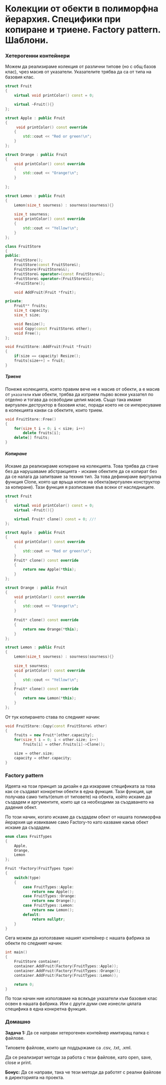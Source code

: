 <h1>Колекции от обекти в полиморфна йерархия. Специфики при копиране и триене. Factory pattern. Шаблони.</h1>

<h3>Хетерогенни контейнери</h3>

Можем да реализираме колекция от различни типове (но с общ базов клас), чрез масив от указатели. Указателите трябва да са от типа на базовия клас.

```c++
struct Fruit
{
	virtual void printColor() const = 0;

	virtual ~Fruit(){}
};

struct Apple : public Fruit
{
	 void printColor() const override
	{
		std::cout << "Red or green!\n";
	}
};

struct Orange : public Fruit
{
	void printColor() const override
	{
		std::cout << "Orange!\n";
	}
	
};

struct Lemon : public Fruit
{
	Lemon(size_t sourness) : sourness(sourness){}
	
	size_t sourness;
	void printColor() const override
	{
		std::cout << "Yellow!\n";
	}
};

class FruitStore
{
public:
	FruitStore();
	FruitStore(const FruitStore&);
	FruitStore(FruitStore&&);
	FruitStore& operator=(const FruitStore&);
	FruitStore& operator=(FruitStore&&);
    ~FruitStore();

    void AddFruit(Fruit *fruit);

private:
	Fruit** fruits;
	size_t capacity;
	size_t size;

    void Resize();
    void Copy(const FruitStore& other);
    void Free();
};

void FruitStore::AddFruit(Fruit *fruit)
{
    if(size == capacity) Resize();
	fruits[size++] = fruit;
}
```

<h5>Триене</h5>

Понеже колекцията, която правим вече не е масив от обекти, а е масив от `указатели` към обекти, трябва да изтрием първо всеки указател по отделно и тогава да освободим целия масив.
Също така имаме виртуален деструктор в базовия клас, поради което не се интересуваме в колекцията какви са обектите, които трием.

```c++
void FruitStore::Free()
{
	for(size_t i = 0; i < size; i++)
		delete fruits[i];
	delete[] fruits;
}
```

<h5>Копиране</h5>

Искаме да реализираме копиране на колекцията.
Това трябва да стане без да нарушаваме абстракцията - искаме обектите да се копират без да се налага да запитваме за техния тип.
За това дефинираме виртуална функция Clone, която ще връща копие на обекта(виртуален конструктор за копиране). Тази функция я разписваме във всеки от наследниците.

```c++
struct Fruit
{
	virtual void printColor() const = 0;
	virtual ~Fruit(){}

    virtual Fruit* clone() const = 0; //!
};

struct Apple : public Fruit
{
    void printColor() const override
	{
		std::cout << "Red or green!\n";
	}
	Fruit* clone() const override
	{
		return new Apple(*this);
    }
};

struct Orange : public Fruit
{
	void printColor() const override
	{
		std::cout << "Orange!\n";
	}
	
	Fruit* clone() const override
	{
		return new Orange(*this);
	}
};

struct Lemon : public Fruit
{
	Lemon(size_t sourness) : sourness(sourness){}
	
	size_t sourness;
	void printColor() const override
	{
		std::cout << "Yellow!\n";
	}
	Fruit* clone() const override
	{
		return new Lemon(*this);
    }
};
```

От тук копирането става по следният начин:

```c++
void FruitStore::Copy(const FruitStore& other)
{
	fruits = new Fruit*[other.capacity];
	for(size_t i = 0; i < other.size; i++)
		fruits[i] = other.fruits[i]->Clone();

	size = other.size;
	capacity = other.capacity;
}
```

<h3>Factory pattern</h3>

Идеята на този принцип за дизайн е да изкараме спецификата за това как се създават конкретни обекти в една функция. Тази функция, ще получава само типът(enum от типовете) на обекта, който искаме да създадем и аргументите, които ще са необходими за създаването на дадения обект.

По този начин, когато искаме да създадем обект от нашата полиморфна йерархия ще извикваме само Factory-то като казваме какъв обект искаме да създадем.

```c++
enum class FruitTypes
{
    Apple,
    Orange,
    Lemon
};

Fruit *Factory(FruitTypes type)
{
    switch(type)
    {
        case FruitTypes::Apple:
            return new Apple();
        case FruitTypes::Orange:
            return new Orange();
        case FruitTypes::Lemon:
            return new Lemon();
        default:
            return nullptr;
    }
}
```

Сега можем да използваме нашият контейнер с нашата фабрика за обекти по следният начин:

```c++
int main()
{
    FruitStore container;
    container.AddFruit(Factory(FruitTypes::Apple));
    container.AddFruit(Factory(FruitTypes::Orange));
    container.AddFruit(Factory(FruitTypes::Lemon));

    return 0;
}
```

По този начин ние използваме на всякъде указатели към базовия клас освен в нашата фабрика. Или с други думи сме изнесли цялата специфика в една конкретна функция.

<h3>Домашно</h3>

**Задача 1:** Да се направи хетерогенен контейнер имитиращ папка с файлове.

Типовете файлове, които ще поддържаме са .csv, .txt, .xml.

Да се реализират методи за работа с тези файлове, като
open, save, close и print.

**Бонус:** Да се направи, така че тези методи да работят с реални файлове в директорията на проекта.